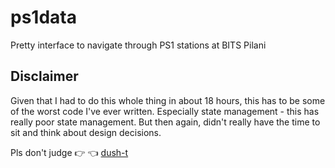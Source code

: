 # ps1data
Pretty interface to navigate through PS1 stations at BITS Pilani

## Disclaimer
Given that I had to do this whole thing in about 18 hours, this has to be some of the worst code I've ever written. Especially state management - this has really poor state management. But then again, didn't really have the time to sit and think about design decisions.

Pls don't judge 👉 👈
[dush-t](https://github.com/dush-t)
